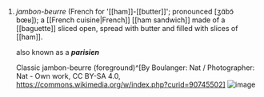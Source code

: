 1. *jambon-beurre* (French for '[[ham]]-[[butter]]'; pronounced [ʒɑ̃bɔ̃ bœʁ]); a [[French cuisine|French]] [[ham sandwich]] made of a [[baguette]] sliced open, spread with butter and filled with slices of [[ham]].
   
   also known as a _**parisien**_
   
   Classic jambon-beurre (foreground)^[By Boulanger: Nat / Photographer: Nat - Own work, CC BY-SA 4.0, https://commons.wikimedia.org/w/index.php?curid=90745502]
   ![image](https://upload.wikimedia.org/wikipedia/commons/8/81/Sandwich_jambon-beurre.jpg)